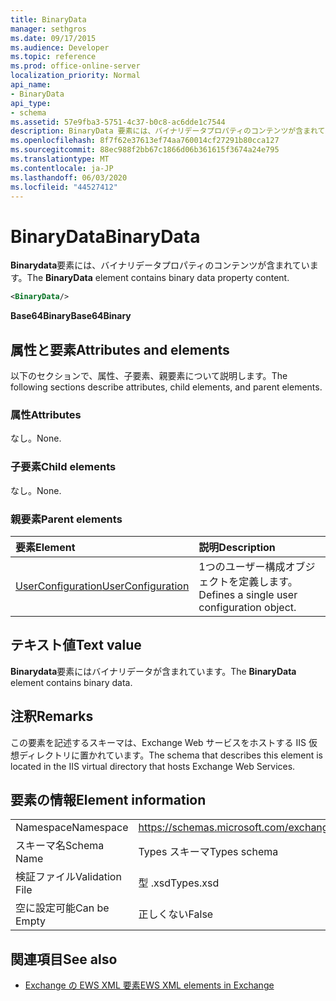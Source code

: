 ```yaml
---
title: BinaryData
manager: sethgros
ms.date: 09/17/2015
ms.audience: Developer
ms.topic: reference
ms.prod: office-online-server
localization_priority: Normal
api_name:
- BinaryData
api_type:
- schema
ms.assetid: 57e9fba3-5751-4c37-b0c8-ac6dde1c7544
description: BinaryData 要素には、バイナリデータプロパティのコンテンツが含まれています。
ms.openlocfilehash: 8f7f62e37613ef74aa760014cf27291b80cca127
ms.sourcegitcommit: 88ec988f2bb67c1866d06b361615f3674a24e795
ms.translationtype: MT
ms.contentlocale: ja-JP
ms.lasthandoff: 06/03/2020
ms.locfileid: "44527412"
---
```

# <a name="binarydata"></a><span data-ttu-id="50dfc-103">BinaryData</span><span class="sxs-lookup"><span data-stu-id="50dfc-103">BinaryData</span></span>

<span data-ttu-id="50dfc-104">**Binarydata**要素には、バイナリデータプロパティのコンテンツが含まれています。</span><span class="sxs-lookup"><span data-stu-id="50dfc-104">The **BinaryData** element contains binary data property content.</span></span> 
  
```xml
<BinaryData/>
```

 <span data-ttu-id="50dfc-105">**Base64Binary**</span><span class="sxs-lookup"><span data-stu-id="50dfc-105">**Base64Binary**</span></span>
## <a name="attributes-and-elements"></a><span data-ttu-id="50dfc-106">属性と要素</span><span class="sxs-lookup"><span data-stu-id="50dfc-106">Attributes and elements</span></span>

<span data-ttu-id="50dfc-107">以下のセクションで、属性、子要素、親要素について説明します。</span><span class="sxs-lookup"><span data-stu-id="50dfc-107">The following sections describe attributes, child elements, and parent elements.</span></span>
  
### <a name="attributes"></a><span data-ttu-id="50dfc-108">属性</span><span class="sxs-lookup"><span data-stu-id="50dfc-108">Attributes</span></span>

<span data-ttu-id="50dfc-109">なし。</span><span class="sxs-lookup"><span data-stu-id="50dfc-109">None.</span></span>
  
### <a name="child-elements"></a><span data-ttu-id="50dfc-110">子要素</span><span class="sxs-lookup"><span data-stu-id="50dfc-110">Child elements</span></span>

<span data-ttu-id="50dfc-111">なし。</span><span class="sxs-lookup"><span data-stu-id="50dfc-111">None.</span></span>
  
### <a name="parent-elements"></a><span data-ttu-id="50dfc-112">親要素</span><span class="sxs-lookup"><span data-stu-id="50dfc-112">Parent elements</span></span>

|<span data-ttu-id="50dfc-113">**要素**</span><span class="sxs-lookup"><span data-stu-id="50dfc-113">**Element**</span></span>|<span data-ttu-id="50dfc-114">**説明**</span><span class="sxs-lookup"><span data-stu-id="50dfc-114">**Description**</span></span>|
|:-----|:-----|
|[<span data-ttu-id="50dfc-115">UserConfiguration</span><span class="sxs-lookup"><span data-stu-id="50dfc-115">UserConfiguration</span></span>](userconfiguration.md) <br/> |<span data-ttu-id="50dfc-116">1つのユーザー構成オブジェクトを定義します。</span><span class="sxs-lookup"><span data-stu-id="50dfc-116">Defines a single user configuration object.</span></span>  <br/> |
   
## <a name="text-value"></a><span data-ttu-id="50dfc-117">テキスト値</span><span class="sxs-lookup"><span data-stu-id="50dfc-117">Text value</span></span>

<span data-ttu-id="50dfc-118">**Binarydata**要素にはバイナリデータが含まれています。</span><span class="sxs-lookup"><span data-stu-id="50dfc-118">The **BinaryData** element contains binary data.</span></span> 
  
## <a name="remarks"></a><span data-ttu-id="50dfc-119">注釈</span><span class="sxs-lookup"><span data-stu-id="50dfc-119">Remarks</span></span>

<span data-ttu-id="50dfc-120">この要素を記述するスキーマは、Exchange Web サービスをホストする IIS 仮想ディレクトリに置かれています。</span><span class="sxs-lookup"><span data-stu-id="50dfc-120">The schema that describes this element is located in the IIS virtual directory that hosts Exchange Web Services.</span></span>
  
## <a name="element-information"></a><span data-ttu-id="50dfc-121">要素の情報</span><span class="sxs-lookup"><span data-stu-id="50dfc-121">Element information</span></span>

|||
|:-----|:-----|
|<span data-ttu-id="50dfc-122">Namespace</span><span class="sxs-lookup"><span data-stu-id="50dfc-122">Namespace</span></span>  <br/> |https://schemas.microsoft.com/exchange/services/2006/types  <br/> |
|<span data-ttu-id="50dfc-123">スキーマ名</span><span class="sxs-lookup"><span data-stu-id="50dfc-123">Schema Name</span></span>  <br/> |<span data-ttu-id="50dfc-124">Types スキーマ</span><span class="sxs-lookup"><span data-stu-id="50dfc-124">Types schema</span></span>  <br/> |
|<span data-ttu-id="50dfc-125">検証ファイル</span><span class="sxs-lookup"><span data-stu-id="50dfc-125">Validation File</span></span>  <br/> |<span data-ttu-id="50dfc-126">型 .xsd</span><span class="sxs-lookup"><span data-stu-id="50dfc-126">Types.xsd</span></span>  <br/> |
|<span data-ttu-id="50dfc-127">空に設定可能</span><span class="sxs-lookup"><span data-stu-id="50dfc-127">Can be Empty</span></span>  <br/> |<span data-ttu-id="50dfc-128">正しくない</span><span class="sxs-lookup"><span data-stu-id="50dfc-128">False</span></span>  <br/> |
   
## <a name="see-also"></a><span data-ttu-id="50dfc-129">関連項目</span><span class="sxs-lookup"><span data-stu-id="50dfc-129">See also</span></span>



- [<span data-ttu-id="50dfc-130">Exchange の EWS XML 要素</span><span class="sxs-lookup"><span data-stu-id="50dfc-130">EWS XML elements in Exchange</span></span>](ews-xml-elements-in-exchange.md)

